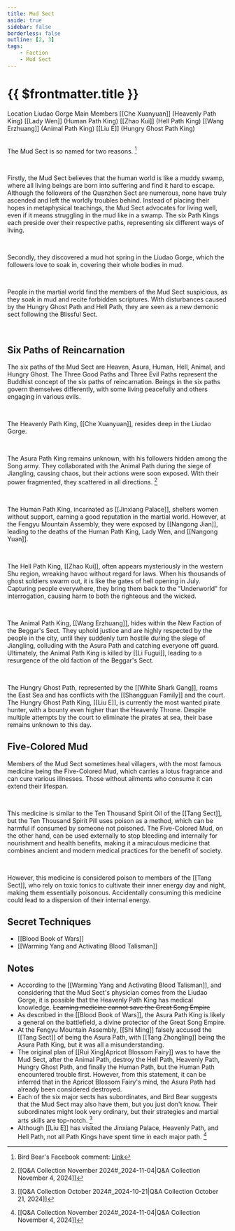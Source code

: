 ```yaml
---
title: Mud Sect
aside: true
sidebar: false
borderless: false
outline: [2, 3]
tags:
    - Faction
    - Mud Sect
---
```


# {{ $frontmatter.title }}

<InfoList position="right">
	<Info title="Faction Information" :open=true>
		<table>
			<ChTr>
				<ChTd isTitle=true>
					Location
				</ChTd>
				<ChTd>
					Liudao Gorge
				</ChTd>
			</ChTr>
			<ChTr>
				<ChTd isTitle=true position='center'>
					Main Members
				</ChTd>
			</ChTr>
            <ChTr>
                <ChTd position='center'>
                    [[Che Xuanyuan]] (Heavenly Path King)
                </ChTd>
            </ChTr>
            <ChTr>
                <ChTd position='center'>
                    [[Lady Wen]] (Human Path King)
                </ChTd>
            </ChTr>
            <ChTr>
                <ChTd position='center'>
                    [[Zhao Kui]] (Hell Path King)
                </ChTd>
            </ChTr>
			<ChTr>
                <ChTd position='center'>
                    [[Wang Erzhuang]] (Animal Path King)
                </ChTd>
            </ChTr>
            <ChTr>
                <ChTd position='center'>
                    [[Liu E]] (Hungry Ghost Path King)
                </ChTd>
            </ChTr>
		</table>
	</Info>
</InfoList>

The Mud Sect is so named for two reasons. [^1]

<br>

Firstly, the Mud Sect believes that the human world is like a muddy swamp, where all living beings are born into suffering and find it hard to escape. Although the followers of the Quanzhen Sect are numerous, none have truly ascended and left the worldly troubles behind. Instead of placing their hopes in metaphysical teachings, the Mud Sect advocates for living well, even if it means struggling in the mud like in a swamp. The six Path Kings each preside over their respective paths, representing six different ways of living.

<br>

Secondly, they discovered a mud hot spring in the Liudao Gorge, which the followers love to soak in, covering their whole bodies in mud.

<br>

People in the martial world find the members of the Mud Sect suspicious, as they soak in mud and recite forbidden scriptures. With disturbances caused by the Hungry Ghost Path and Hell Path, they are seen as a new demonic sect following the Blissful Sect.

<br clear="all">

## Six Paths of Reincarnation

The six paths of the Mud Sect are Heaven, Asura, Human, Hell, Animal, and Hungry Ghost. The Three Good Paths and Three Evil Paths represent the Buddhist concept of the six paths of reincarnation. Beings in the six paths govern themselves differently, with some living peacefully and others engaging in various evils.

<br>

The Heavenly Path King, [[Che Xuanyuan]], resides deep in the Liudao Gorge.

<br>

The Asura Path King remains unknown, with his followers hidden among the Song army. They collaborated with the Animal Path during the siege of Jiangling, causing chaos, but their actions were soon exposed. With their power fragmented, they scattered in all directions. [^3]

<br>

The Human Path King, incarnated as [[Jinxiang Palace]], shelters women without support, earning a good reputation in the martial world. However, at the Fengyu Mountain Assembly, they were exposed by [[Nangong Jian]], leading to the deaths of the Human Path King, Lady Wen, and [[Nangong Yuan]].

<br>

The Hell Path King, [[Zhao Kui]], often appears mysteriously in the western Shu region, wreaking havoc without regard for laws. When his thousands of ghost soldiers swarm out, it is like the gates of hell opening in July. Capturing people everywhere, they bring them back to the "Underworld" for interrogation, causing harm to both the righteous and the wicked.

<br>

The Animal Path King, [[Wang Erzhuang]], hides within the New Faction of the Beggar's Sect. They uphold justice and are highly respected by the people in the city, until they suddenly turn hostile during the siege of Jiangling, colluding with the Asura Path and catching everyone off guard. Ultimately, the Animal Path King is killed by [[Li Fugui]], leading to a resurgence of the old faction of the Beggar's Sect.

<br>

The Hungry Ghost Path, represented by the [[White Shark Gang]], roams the East Sea and has conflicts with the [[Shangguan Family]] and the court. The Hungry Ghost Path King, [[Liu E]], is currently the most wanted pirate hunter, with a bounty even higher than the Heavenly Throne. Despite multiple attempts by the court to eliminate the pirates at sea, their base remains unknown to this day.

## Five-Colored Mud

Members of the Mud Sect sometimes heal villagers, with the most famous medicine being the Five-Colored Mud, which carries a lotus fragrance and can cure various illnesses. Those without ailments who consume it can extend their lifespan.

<br>

This medicine is similar to the Ten Thousand Spirit Oil of the [[Tang Sect]], but the Ten Thousand Spirit Pill uses poison as a method, which can be harmful if consumed by someone not poisoned. The Five-Colored Mud, on the other hand, can be used externally to stop bleeding and internally for nourishment and health benefits, making it a miraculous medicine that combines ancient and modern medical practices for the benefit of society.

<br>

However, this medicine is considered poison to members of the [[Tang Sect]], who rely on toxic tonics to cultivate their inner energy day and night, making them essentially poisonous. Accidentally consuming this medicine could lead to a dispersion of their internal energy.

## Secret Techniques

- [[Blood Book of Wars]]
- [[Warming Yang and Activating Blood Talisman]]

## Notes

- According to the [[Warming Yang and Activating Blood Talisman]], and considering that the Mud Sect's physician comes from the Liudao Gorge, it is possible that the Heavenly Path King has medical knowledge. ~~Learning medicine cannot save the Great Song Empire~~
- As described in the [[Blood Book of Wars]], the Asura Path King is likely a general on the battlefield, a divine protector of the Great Song Empire.
- At the Fengyu Mountain Assembly, [[Shi Ming]] falsely accused the [[Tang Sect]] of being the Asura Path, with [[Tang Zhongling]] being the Asura Path King, but it was all a misunderstanding.
- The original plan of [[Rui Xing|Apricot Blossom Fairy]] was to have the Mud Sect, after the Animal Path, destroy the Hell Path, Heavenly Path, Hungry Ghost Path, and finally the Human Path, but the Human Path encountered trouble first. However, from this statement, it can be inferred that in the Apricot Blossom Fairy's mind, the Asura Path had already been considered destroyed.
- Each of the six major sects has subordinates, and Bird Bear suggests that the Mud Sect may also have them, but you just don't know. Their subordinates might look very ordinary, but their strategies and martial arts skills are top-notch. [^2]
- Although [[Liu E]] has visited the Jinxiang Palace, Heavenly Path, and Hell Path, not all Path Kings have spent time in each major path. [^3]

[^1]: Bird Bear's Facebook comment: [Link](https://www.facebook.com/obbstudio/posts/pfbid034LjZgcDBocMy7W5TNDN7hs2YvNrRC9rciu8RQGH2UgpBVizK1oJrvazJCywoCbQfl?comment_id=409199951116242&reply_comment_id=2827132474248708)
[^2]: [[Q&A Collection October 2024#_2024-10-21|Q&A Collection October 21, 2024]]
[^3]: [[Q&A Collection November 2024#_2024-11-04|Q&A Collection November 4, 2024]]
